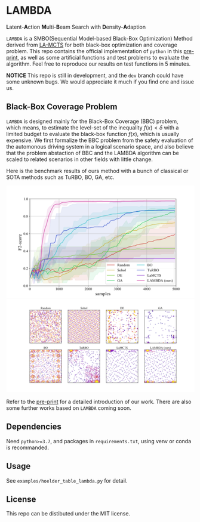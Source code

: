 # LAMBDA

**L**atent-**A**ction **M**ulti-**B**eam Search with **D**ensity-**A**daption

`LAMBDA` is a SMBO(Sequential Model-based Black-Box Optimization) Method derived from [LA-MCTS](https://github.com/facebookresearch/LaMCTS) for both black-box optimization and coverage problem. This repo contains the official implementation of `python` in this [pre-print](https://arxiv.org/abs/2203.13708), as well as some artificial functions and test problems to evaluate the algorithm. Feel free to reproduce our results on test functions in 5 minutes.

**NOTICE** This repo is still in development, and the `dev` branch could have some unknown bugs. We would appreciate it much if you find one and issue us.

## Black-Box Coverage Problem

`LAMBDA` is designed mainly for the Black-Box Coverage (BBC) problem, which means, to estimate the level-set of the inequality $f(x)<\delta$ with a limited budget to evaluate the black-box function $f(x)$, which is usually expensive. We first formalize the BBC problem from the safety evaluation of the automonous driving system in a logical scenario space, and also believe that the problem abstaction of BBC and the LAMBDA algorithm can be scaled to related scenarios in other fields with little change.

Here is the benchmark results of ours method with a bunch of classical or SOTA methods such as TuRBO, BO, GA, etc.

![benchmark1](https://github.com/BigTailFox/LAMBDA/blob/main/doc/readme/picture1.png?raw=True)
![benchmark2](https://github.com/BigTailFox/LAMBDA/blob/main/doc/readme/picture2.png?raw=True)

Refer to the [pre-print](https://arxiv.org/abs/2203.13708) for a detailed introduction of our work. There are also some further works based on `LAMBDA` coming soon.

## Dependencies

Need `python>=3.7`, and packages in `requirements.txt`, using venv or conda is recommanded.

## Usage

See `examples/hoelder_table_lambda.py` for detail.

## License

This repo can be distibuted under the MIT license.

